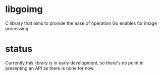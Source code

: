 # libgoimg

C library that aims to provide the ease of operation Go enables for image processing.

# status

Currently this library is in early development, so there's no point in
presenting an API as there is none for now.
